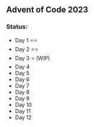 ## Advent of Code 2023

### Status:
- Day 1 ⭐⭐
- Day 2 ⭐⭐
- Day 3 ⭐ (WIP)
- Day 4
- Day 5
- Day 6
- Day 7
- Day 8
- Day 9
- Day 10
- Day 11
- Day 12